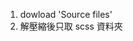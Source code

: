 <!-- https://getbootstrap.com/docs/5.3/getting-started/download/ -->

1. dowload 'Source files'
2. 解壓縮後只取 scss 資料夾
